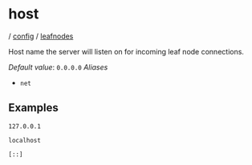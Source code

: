# host

/ [config](/reference/server-config/index.md) / [leafnodes](/reference/server-config/config/leafnodes/index.md) 

Host name the server will listen on for incoming
leaf node connections.

*Default value*: `0.0.0.0`
*Aliases*
- `net`

## Examples

```
127.0.0.1
```
```
localhost
```
```
[::]
```

